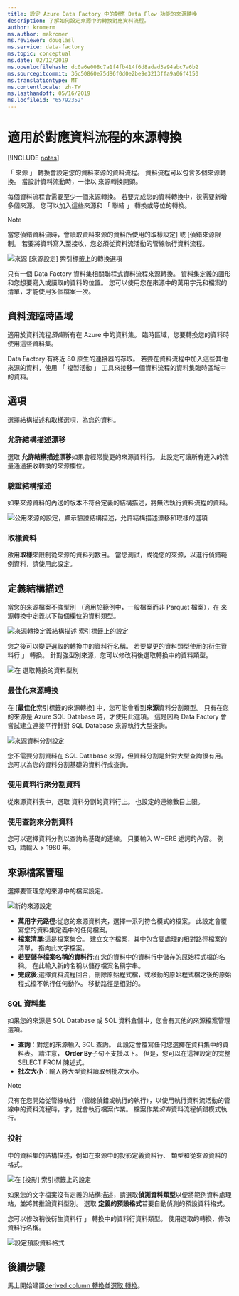 ```yaml
---
title: 設定 Azure Data Factory 中的對應 Data Flow 功能的來源轉換
description: 了解如何設定來源中的轉換對應資料流程。
author: kromerm
ms.author: makromer
ms.reviewer: douglasl
ms.service: data-factory
ms.topic: conceptual
ms.date: 02/12/2019
ms.openlocfilehash: dc0a6e008c7a1f4fb414f6d8adad3a94abc7a6b2
ms.sourcegitcommit: 36c50860e75d86f0d0e2be9e3213ffa9a06f4150
ms.translationtype: MT
ms.contentlocale: zh-TW
ms.lasthandoff: 05/16/2019
ms.locfileid: "65792352"
---
```

# <a name="source-transformation-for-mapping-data-flow"></a>適用於對應資料流程的來源轉換 

[!INCLUDE [notes](../../includes/data-factory-data-flow-preview.md)]

「 來源 」 轉換會設定您的資料來源的資料流程。 資料流程可以包含多個來源轉換。 當設計資料流動時，一律以 來源轉換開頭。

每個資料流程會需要至少一個來源轉換。 若要完成您的資料轉換中，視需要新增多個來源。 您可以加入這些來源和 「 聯結 」 轉換或等位的轉換。

> [!NOTE]
> 當您偵錯資料流時，會讀取資料來源的資料所使用的取樣設定] 或 [偵錯來源限制。 若要將資料寫入至接收，您必須從資料流活動的管線執行資料流程。 

![來源 [來源設定] 索引標籤上的轉換選項](media/data-flow/source.png "來源")

只有一個 Data Factory 資料集相關聯程式資料流程來源轉換。 資料集定義的圖形和您想要寫入或讀取的資料的位置。 您可以使用您在來源中的萬用字元和檔案的清單，才能使用多個檔案一次。

## <a name="data-flow-staging-areas"></a>資料流臨時區域

適用於資料流程*預備*所有在 Azure 中的資料集。 臨時區域，您要轉換您的資料時使用這些資料集。 

Data Factory 有將近 80 原生的連接器的存取。 若要在資料流程中加入這些其他來源的資料，使用 「 複製活動 」 工具來接移一個資料流程的資料集臨時區域中的資料。

## <a name="options"></a>選項

選擇結構描述和取樣選項，為您的資料。

### <a name="allow-schema-drift"></a>允許結構描述漂移
選取 **允許結構描述漂移**如果會經常變更的來源資料行。 此設定可讓所有連入的流量通過接收轉換的來源欄位。

### <a name="validate-schema"></a>驗證結構描述

如果來源資料的內送的版本不符合定義的結構描述，將無法執行資料流程的資料。

![公用來源的設定，顯示驗證結構描述，允許結構描述漂移和取樣的選項](media/data-flow/source1.png "公用來源 1")

### <a name="sample-the-data"></a>取樣資料
啟用**取樣**來限制從來源的資料列數目。 當您測試，或從您的來源，以進行偵錯範例資料，請使用此設定。

## <a name="define-schema"></a>定義結構描述

當您的來源檔案不強型別 （適用於範例中，一般檔案而非 Parquet 檔案），在 來源轉換中定義以下每個欄位的資料類型。  

![來源轉換定義結構描述 索引標籤上的設定](media/data-flow/source2.png "來源 2")

您之後可以變更選取的轉換中的資料行名稱。 若要變更的資料類型使用的衍生資料行 」 轉換。 針對強型別來源，您可以修改稍後選取轉換中的資料類型。 

![在 選取轉換的資料型別](media/data-flow/source003.png "資料類型")

### <a name="optimize-the-source-transformation"></a>最佳化來源轉換

在 [**最佳化**索引標籤的來源轉換] 中，您可能會看到**來源**資料分割類型。 只有在您的來源是 Azure SQL Database 時，才使用此選項。 這是因為 Data Factory 會嘗試建立連接平行針對 SQL Database 來源執行大型查詢。

![來源資料分割設定](media/data-flow/sourcepart2.png "資料分割")

您不需要分割資料在 SQL Database 來源，但資料分割是針對大型查詢很有用。 您可以為您的資料分割基礎的資料行或查詢。

### <a name="use-a-column-to-partition-data"></a>使用資料行來分割資料

從來源資料表中，選取 資料分割的資料行上。 也設定的連線數目上限。

### <a name="use-a-query-to-partition-data"></a>使用查詢來分割資料

您可以選擇資料分割以查詢為基礎的連線。 只要輸入 WHERE 述詞的內容。 例如，請輸入 > 1980 年。

## <a name="source-file-management"></a>來源檔案管理

選擇要管理您的來源中的檔案設定。 

![新的來源設定](media/data-flow/source2.png "新設定")

* **萬用字元路徑**:從您的來源資料夾，選擇一系列符合模式的檔案。 此設定會覆寫您的資料集定義中的任何檔案。
* **檔案清單**:這是檔案集合。 建立文字檔案，其中包含要處理的相對路徑檔案的清單。 指向此文字檔案。
* **若要儲存檔案名稱的資料行**:在您的資料中的資料行中儲存的原始程式檔的名稱。 在此輸入新的名稱以儲存檔案名稱字串。
* **完成後**:選擇資料流程回合，刪除原始程式檔，或移動的原始程式檔之後的原始程式檔不執行任何動作。 移動路徑是相對的。

### <a name="sql-datasets"></a>SQL 資料集

如果您的來源是 SQL Database 或 SQL 資料倉儲中，您會有其他的來源檔案管理選項。

* **查詢**：對您的來源輸入 SQL 查詢。 此設定會覆寫任何您選擇在資料集中的資料表。 請注意， **Order By**子句不支援以下。 但是，您可以在這裡設定的完整 SELECT FROM 陳述式。
* **批次大小**：輸入將大型資料讀取到批次大小。

> [!NOTE]
> 只有在您開始從管線執行 （管線偵錯或執行的執行），以使用執行資料流活動的管線中的資料流程時，才，就會執行檔案作業。 檔案作業*沒有*資料流程偵錯模式執行。

### <a name="projection"></a>投射

中的資料集的結構描述，例如在來源中的投影定義資料行、 類型和從來源資料的格式。 

![在 [投影] 索引標籤上的設定](media/data-flow/source3.png "投影")

如果您的文字檔案沒有定義的結構描述，請選取**偵測資料類型**以便將範例資料處理站，並將其推論資料型別。 選取 **定義的預設格式**若要自動偵測的預設資料格式。 

您可以修改稍後衍生資料行 」 轉換中的資料行資料類型。 使用選取的轉換，修改資料行名稱。

![設定預設資料格式](media/data-flow/source2.png "預設格式")

## <a name="next-steps"></a>後續步驟

馬上開始建置[derived column 轉換](data-flow-derived-column.md)並[選取 轉換](data-flow-select.md)。
